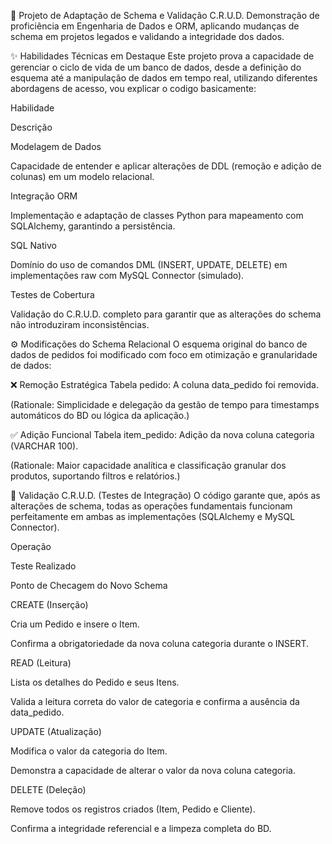 🐍 Projeto de Adaptação de Schema e Validação C.R.U.D.
Demonstração de proficiência em Engenharia de Dados e ORM, aplicando mudanças de schema em projetos legados e validando a integridade dos dados.

✨ Habilidades Técnicas em Destaque
Este projeto prova a capacidade de gerenciar o ciclo de vida de um banco de dados, desde a definição do esquema até a manipulação de dados em tempo real, utilizando diferentes abordagens de acesso, vou explicar o codigo basicamente: 

Habilidade

Descrição

Modelagem de Dados

Capacidade de entender e aplicar alterações de DDL (remoção e adição de colunas) em um modelo relacional.

Integração ORM

Implementação e adaptação de classes Python para mapeamento com SQLAlchemy, garantindo a persistência.

SQL Nativo

Domínio do uso de comandos DML (INSERT, UPDATE, DELETE) em implementações raw com MySQL Connector (simulado).

Testes de Cobertura

Validação do C.R.U.D. completo para garantir que as alterações do schema não introduziram inconsistências.

⚙️ Modificações do Schema Relacional
O esquema original do banco de dados de pedidos foi modificado com foco em otimização e granularidade de dados:

❌ Remoção Estratégica
Tabela pedido: A coluna data_pedido foi removida.

(Rationale: Simplicidade e delegação da gestão de tempo para timestamps automáticos do BD ou lógica da aplicação.)

✅ Adição Funcional
Tabela item_pedido: Adição da nova coluna categoria (VARCHAR 100).

(Rationale: Maior capacidade analítica e classificação granular dos produtos, suportando filtros e relatórios.)

🚀 Validação C.R.U.D. (Testes de Integração)
O código garante que, após as alterações de schema, todas as operações fundamentais funcionam perfeitamente em ambas as implementações (SQLAlchemy e MySQL Connector).

Operação

Teste Realizado

Ponto de Checagem do Novo Schema

CREATE (Inserção)

Cria um Pedido e insere o Item.

Confirma a obrigatoriedade da nova coluna categoria durante o INSERT.

READ (Leitura)

Lista os detalhes do Pedido e seus Itens.

Valida a leitura correta do valor de categoria e confirma a ausência da data_pedido.

UPDATE (Atualização)

Modifica o valor da categoria do Item.

Demonstra a capacidade de alterar o valor da nova coluna categoria.

DELETE (Deleção)

Remove todos os registros criados (Item, Pedido e Cliente).

Confirma a integridade referencial e a limpeza completa do BD.
